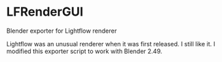 # LFRenderGUI
Blender exporter for Lightflow renderer

Lightflow was an unusual renderer when it was first released. I still like it. I modified this exporter script to work with Blender 2.49. 
